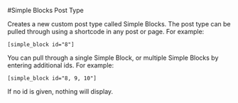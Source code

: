 #Simple Blocks Post Type

Creates a new custom post type called Simple Blocks.
The post type can be pulled through using a shortcode
in any post or page. For example:

    [simple_block id="8"]
    
You can pull through a single Simple Block,  or multiple
Simple Blocks by entering additional ids. For example:

    [simple_block id="8, 9, 10"]
    
If no id is given, nothing will display.